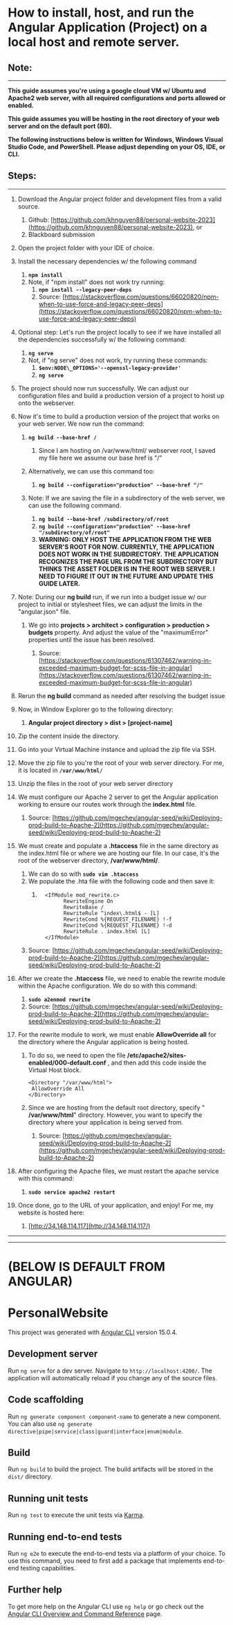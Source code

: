 # How to install, host, and run the Angular Application (Project) on a local host and remote server.

## Note:

---

**This guide assumes you're using a google cloud VM w/ Ubuntu and Apache2 web server, with all required configurations and ports allowed or enabled.**

**This guide assumes you will be hosting in the root directory of your web server and on the default port (80).**

**The following instructions below is written for Windows, Windows Visual Studio Code, and PowerShell. Please adjust depending on your OS, IDE, or CLI.**

## Steps:

---

1. Download the Angular project folder and development files from a valid source.

   1. Github: [https://github.com/khnguyen88/personal-website-2023](https://github.com/khnguyen88/personal-website-2023), or
   2. Blackboard submission

2. Open the project folder with your IDE of choice.

3. Install the necessary dependencies w/ the following command

   1. **`npm install`**
   2. Note, if "npm install" does not work try running:
      1. **`npm install --legacy-peer-deps`**
      2. Source: [https://stackoverflow.com/questions/66020820/npm-when-to-use-force-and-legacy-peer-deps](https://stackoverflow.com/questions/66020820/npm-when-to-use-force-and-legacy-peer-deps)

4. Optional step: Let's run the project locally to see if we have installed all the dependencies successfully w/ the following command:

   1. **`ng serve`**
   2. Not, if "ng serve" does not work, try running these commands:
      1. **`$env:NODE\_OPTIONS='--openssl-legacy-provider'`**
      2. **`ng serve`**

5. The project should now run successfully. We can adjust our configuration files and build a production version of a project to hoist up onto the webserver.

6. Now it's time to build a production version of the project that works on your web server. We now run the command:

   1. **`ng build --base-href /`**
      1. Since I am hosting on /var/www/html/ webserver root, I saved my file here we assume our base href is "/"
   2. Alternatively, we can use this command too:
      1. **`ng build --configuration="production" --base-href "/"`**
   3. Note: If we are saving the file in a subdirectory of the web server, we can use the following command.

      1. **`ng build --base-href /subdirectory/of/root`**
      2. **`ng build --configuration="production" --base-href "/subdirectory/of/root"`**
      3. **WARNING: ONLY HOST THE APPLICATION FROM THE WEB SERVER'S ROOT FOR NOW. CURRENTLY, THE APPLICATION DOES NOT WORK IN THE SUBDIRECTORY.**
         **THE APPLICATION RECOGNIZES THE PAGE URL FROM THE SUBDIRECTORY BUT THINKS THE ASSET FOLDER IS IN THE ROOT WEB SERVER. I NEED TO FIGURE IT OUT IN THE FUTURE AND UPDATE THIS GUIDE LATER.**

7. Note: During our **ng build** run, if we run into a budget issue w/ our project to initial or stylesheet files, we can adjust the limits in the "angular.json" file.

   1. We go into **projects \> architect \> configuration \> production \> budgets** property. And adjust the value of the "maximumError" properties until the issue has been resolved.

      1. Source: [https://stackoverflow.com/questions/61307462/warning-in-exceeded-maximum-budget-for-scss-file-in-angular](https://stackoverflow.com/questions/61307462/warning-in-exceeded-maximum-budget-for-scss-file-in-angular)

8. Rerun the **ng build** command as needed after resolving the budget issue

9. Now, in Window Explorer go to the following directory:

   1. **Angular project directory \> dist \> [project-name]**

10. Zip the content inside the directory.

11. Go into your Virtual Machine instance and upload the zip file via SSH.

12. Move the zip file to you're the root of your web server directory. For me, it is located in **`/var/www/html/`**

13. Unzip the files in the root of your web server directory

14. We must configure our Apache 2 server to get the Angular application working to ensure our routes work through the **index.html** file.

    1. Source: [https://github.com/mgechev/angular-seed/wiki/Deploying-prod-build-to-Apache-2](https://github.com/mgechev/angular-seed/wiki/Deploying-prod-build-to-Apache-2)

15. We must create and populate a **.htaccess** file in the same directory as the index.html file or where we are hosting our file. In our case, it's the root of the webserver directory, **/var/www/html/**.

    1. We can do so with **`sudo vim .htaccess`**
    2. We populate the .hta file with the following code and then save it:
       1. ```
          	<IfModule mod_rewrite.c>
          		  RewriteEngine On
          		  RewriteBase /
          		  RewriteRule ^index\.html$ - [L]
          		  RewriteCond %{REQUEST_FILENAME} !-f
          		  RewriteCond %{REQUEST_FILENAME} !-d
          		  RewriteRule . index.html [L]
          	</IfModule>
          ```
    3. Source: [https://github.com/mgechev/angular-seed/wiki/Deploying-prod-build-to-Apache-2](https://github.com/mgechev/angular-seed/wiki/Deploying-prod-build-to-Apache-2)

16. After we create the **.htaccess** file, we need to enable the rewrite module within the Apache configuration. We do so with this command:

    1. **`sudo a2enmod rewrite`**
    2. Source: [https://github.com/mgechev/angular-seed/wiki/Deploying-prod-build-to-Apache-2](https://github.com/mgechev/angular-seed/wiki/Deploying-prod-build-to-Apache-2)

17. For the rewrite module to work, we must enable **AllowOverride all** for the directory where the Angular application is being hosted.

    1. To do so, we need to open the file **/etc/apache2/sites-enabled/000-default.conf** , and then add this code inside the Virtual Host block.

       ```
       <Directory "/var/www/html">
       	AllowOverride All
       </Directory>
       ```

    2. Since we are hosting from the default root directory, specify " **/var/www/html**" directory. However, you want to specify the directory where your application is being served from.
       1. Source: [https://github.com/mgechev/angular-seed/wiki/Deploying-prod-build-to-Apache-2](https://github.com/mgechev/angular-seed/wiki/Deploying-prod-build-to-Apache-2)

18. After configuring the Apache files, we must restart the apache service with this command:
    1. **`sudo service apache2 restart`**
19. Once done, go to the URL of your application, and enjoy! For me, my website is hosted here:
    1. [http://34.148.114.117](http://34.148.114.117/)

---

---

# (BELOW IS DEFAULT FROM ANGULAR)

# PersonalWebsite

This project was generated with [Angular CLI](https://github.com/angular/angular-cli) version 15.0.4.

## Development server

Run `ng serve` for a dev server. Navigate to `http://localhost:4200/`. The application will automatically reload if you change any of the source files.

## Code scaffolding

Run `ng generate component component-name` to generate a new component. You can also use `ng generate directive|pipe|service|class|guard|interface|enum|module`.

## Build

Run `ng build` to build the project. The build artifacts will be stored in the `dist/` directory.

## Running unit tests

Run `ng test` to execute the unit tests via [Karma](https://karma-runner.github.io).

## Running end-to-end tests

Run `ng e2e` to execute the end-to-end tests via a platform of your choice. To use this command, you need to first add a package that implements end-to-end testing capabilities.

## Further help

To get more help on the Angular CLI use `ng help` or go check out the [Angular CLI Overview and Command Reference](https://angular.io/cli) page.
